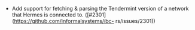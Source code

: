- Add support for fetching & parsing the Tendermint version of a network that
  Hermes is connected to. ([#2301](https://github.com/informalsystems/ibc-
  rs/issues/2301))
